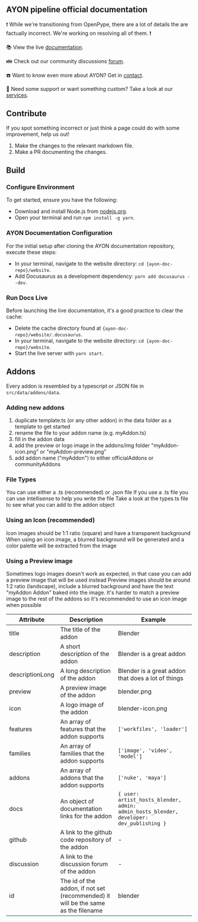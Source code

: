 ## AYON pipeline official documentation

:exclamation: While we're transitioning from OpenPype, there are a lot of details the are factually incorrect. We're working on resolving all of them. :exclamation:

:books: View the live [documentation](https://ayon.ynput.io).

:family: Check out our community discussions [forum](https://community.ynput.io).

:phone: Want to know even more about AYON? Get in [contact](https://community.ynput.io/contact).

:raising_hand: Need some support or want something custom? Take a look at our [services](https://ynput.io/services/).

## Contribute

If you spot something incorrect or just think a page could do with some improvement, help us out!

1. Make the changes to the relevant markdown file.
2. Make a PR documenting the changes.

## Build
### Configure Environment
To get started, ensure you have the following:

- Download and install Node.js from [nodejs.org](https://nodejs.org/en/download).
- Open your terminal and run `npm install -g yarn`.

### AYON Documentation Configuration
For the initial setup after cloning the AYON documentation repository, execute these steps:

- In your terminal, navigate to the website directory: `cd {ayon-doc-repo}/website`.
- Add Docusaurus as a development dependency: `yarn add docusaurus --dev`.

### Run Docs Live
Before launching the live documentation, it's a good practice to clear the cache:

- Delete the cache directory found at `{ayon-doc-repo}/website/.docusaurus`.
- In your terminal, navigate to the website directory: `cd {ayon-doc-repo}/website`.
- Start the live server with `yarn start`.

## Addons

Every addon is resembled by a typescript or JSON file in `src/data/addons/data`.

### Adding new addons

1. duplicate template.ts (or any other addon) in the data folder as a template to get started
2. rename the file to your addon name (e.g. myAddon.ts)
3. fill in the addon data
4. add the preview or logo image in the addons/img folder "myAddon-icon.png" or "myAddon-preview.png"
5. add addon name ("myAddon") to either officialAddons or communityAddons

### File Types
You can use either a .ts (recommended) or .json file
If you use a .ts file you can use intellisense to help you write the file
Take a look at the types.ts file to see what you can add to the addon object

### Using an Icon (recommended)
Icon images should be 1:1 ratio (square) and have a transparent background
When using an icon image, a blurred background will be generated and a color palette will be extracted from the image

### Using a Preview image
Sometimes logo images doesn't work as expected, in that case you can add a preview image that will be used instead
Preview images should be around 1:2 ratio (landscape), include a blurred background and have the text "myAddon Addon" baked into the image.
It's harder to match a preview image to the rest of the addons so it's recommended to use an icon image when possible

| Attribute | Description | Example |
|----------|-------------|---------|
| title | The title of the addon | Blender |
| description | A short description of the addon | Blender is a great addon |
| descriptionLong | A long description of the addon | Blender is a great addon that does a lot of things |
| preview | A preview image of the addon | blender.png |
| icon | A logo image of the addon | blender-icon.png |
| features | An array of features that the addon supports | `['workfiles', 'loader']` |
| families | An array of families that the addon supports | `['image', 'video', 'model']` |
| addons | An array of addons that the addon supports | `['nuke', 'maya']` |
| docs | An object of documentation links for the addon | `{ user: artist_hosts_blender, admin: admin_hosts_blender, developer: dev_publishing }` |
| github | A link to the github code repository of the addon | - |
| discussion | A link to the discussion forum of the addon | - |
| id | The id of the addon, if not set (recommended) it will be the same as the filename | blender |



